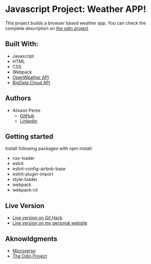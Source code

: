 # Javascript Project: Weather APP!

This project builds a browser based weather app. You can check the complete description on [the odin project](https://www.theodinproject.com/courses/javascript/lessons/weather-app)

## Built With:

- Javascript
- HTML
- CSS
- Webpack
- [OpenWeather API](https://openweathermap.org/api)
- [BigData Cloud API](https://www.bigdatacloud.com/geocoding-apis/free-reverse-geocode-to-city-api)

## Authors

- Alisson Peres
  - [GitHub](https://github.com/alissonperes/)
  - [Linkedin](https://www.linkedin.com/in/alissonperes)

## Getting started

Install following packages with npm install:

- css-loader
- eslint
- eslint-config-airbnb-base
- eslint-plugin-import
- style-loader
- webpack
- webpack-cli

## Live Version

- [Live version on Git Hack](https://rawcdn.githack.com/alissonperes/mv_weatherapp/94c056fd5d1c317ef740b46902e3932ac1e30c1c/dist/index.html)
- [Live version on my personal website](https://alissonperes.com/weather/)

## Aknowldgments

- [Microverse](https://www.microverse.org/)
- [The Odin Project](https://www.theodinproject.com)
